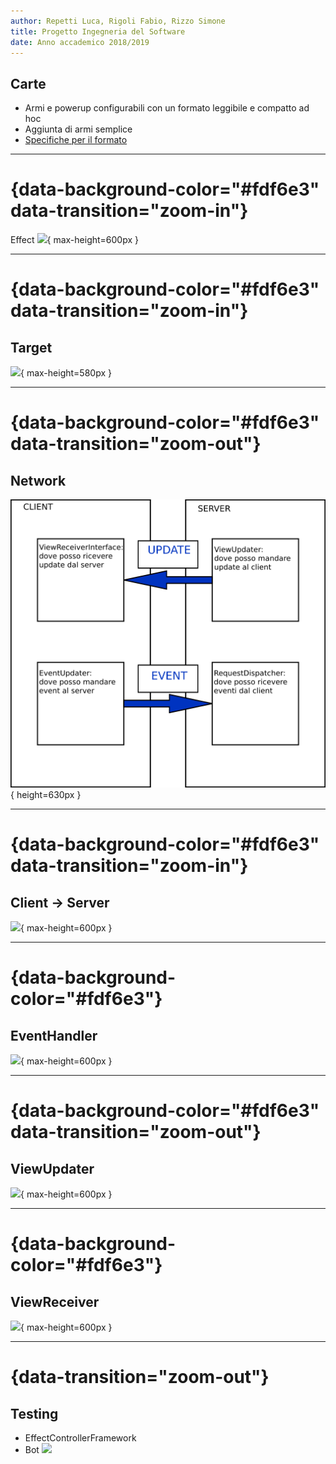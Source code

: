 ```yaml
---
author: Repetti Luca, Rigoli Fabio, Rizzo Simone
title: Progetto Ingegneria del Software
date: Anno accademico 2018/2019
---
```


## Carte
- Armi e powerup configurabili con un formato leggibile e compatto ad hoc
- Aggiunta di armi semplice
- [Specifiche per il formato](https://bebaruba.tk/adrenalina/btl.html)

---

# {data-background-color="#fdf6e3" data-transition="zoom-in"}
 Effect
![](uml/effect.png){ max-height=600px }

---

# {data-background-color="#fdf6e3" data-transition="zoom-in"}
## Target
![](uml/target.png){ max-height=580px }

---

# {data-background-color="#fdf6e3" data-transition="zoom-out"}
## Network
![](images/network.png){ height=630px }

---

# {data-background-color="#fdf6e3" data-transition="zoom-in"}
## Client → Server
![](uml/client2server.png){ max-height=600px }


---

# {data-background-color="#fdf6e3"}
## EventHandler
![](uml/eventhandler.png){ max-height=600px }

----

# {data-background-color="#fdf6e3" data-transition="zoom-out"}
## ViewUpdater
![](uml/ViewUpdater.png){ max-height=600px }

----

# {data-background-color="#fdf6e3"}
## ViewReceiver
![](uml/ViewReceiver.png){ max-height=600px }

---

# {data-transition="zoom-out"}
## Testing
- EffectControllerFramework
- Bot
![](uml/sonar.jpg)
